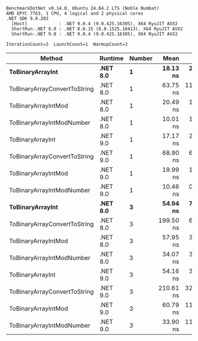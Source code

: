 ```

BenchmarkDotNet v0.14.0, Ubuntu 24.04.2 LTS (Noble Numbat)
AMD EPYC 7763, 1 CPU, 4 logical and 2 physical cores
.NET SDK 9.0.203
  [Host]            : .NET 9.0.4 (9.0.425.16305), X64 RyuJIT AVX2
  ShortRun-.NET 8.0 : .NET 8.0.15 (8.0.1525.16413), X64 RyuJIT AVX2
  ShortRun-.NET 9.0 : .NET 9.0.4 (9.0.425.16305), X64 RyuJIT AVX2

IterationCount=3  LaunchCount=1  WarmupCount=3  

```
| Method                       | Runtime  | Number | Mean      | Error     | StdDev   | Min        | Max       | Gen0   | Allocated |
|----------------------------- |--------- |------- |----------:|----------:|---------:|-----------:|----------:|-------:|----------:|
| **ToBinaryArrayInt**             | **.NET 8.0** | **1**      |  **18.13 ns** |  **2.345 ns** | **0.129 ns** |  **18.011 ns** |  **18.27 ns** | **0.0019** |      **32 B** |
| ToBinaryArrayConvertToString | .NET 8.0 | 1      |  63.75 ns | 11.893 ns | 0.652 ns |  63.002 ns |  64.15 ns | 0.0057 |      96 B |
| ToBinaryArrayIntMod          | .NET 8.0 | 1      |  20.49 ns |  1.615 ns | 0.089 ns |  20.416 ns |  20.59 ns | 0.0019 |      32 B |
| ToBinaryArrayIntModNumber    | .NET 8.0 | 1      |  10.01 ns |  1.571 ns | 0.086 ns |   9.957 ns |  10.11 ns | 0.0019 |      32 B |
| ToBinaryArrayInt             | .NET 9.0 | 1      |  17.17 ns |  2.667 ns | 0.146 ns |  17.005 ns |  17.29 ns | 0.0019 |      32 B |
| ToBinaryArrayConvertToString | .NET 9.0 | 1      |  68.90 ns |  6.924 ns | 0.380 ns |  68.527 ns |  69.29 ns | 0.0057 |      96 B |
| ToBinaryArrayIntMod          | .NET 9.0 | 1      |  19.99 ns |  1.148 ns | 0.063 ns |  19.940 ns |  20.06 ns | 0.0019 |      32 B |
| ToBinaryArrayIntModNumber    | .NET 9.0 | 1      |  10.46 ns |  0.272 ns | 0.015 ns |  10.444 ns |  10.47 ns | 0.0019 |      32 B |
| **ToBinaryArrayInt**             | **.NET 8.0** | **3**      |  **54.94 ns** |  **7.102 ns** | **0.389 ns** |  **54.496 ns** |  **55.23 ns** | **0.0057** |      **96 B** |
| ToBinaryArrayConvertToString | .NET 8.0 | 3      | 199.50 ns |  6.966 ns | 0.382 ns | 199.067 ns | 199.80 ns | 0.0176 |     296 B |
| ToBinaryArrayIntMod          | .NET 8.0 | 3      |  57.95 ns |  3.999 ns | 0.219 ns |  57.699 ns |  58.11 ns | 0.0057 |      96 B |
| ToBinaryArrayIntModNumber    | .NET 8.0 | 3      |  34.07 ns |  3.684 ns | 0.202 ns |  33.837 ns |  34.22 ns | 0.0057 |      96 B |
| ToBinaryArrayInt             | .NET 9.0 | 3      |  54.16 ns |  3.612 ns | 0.198 ns |  53.931 ns |  54.29 ns | 0.0057 |      96 B |
| ToBinaryArrayConvertToString | .NET 9.0 | 3      | 210.61 ns | 32.768 ns | 1.796 ns | 208.692 ns | 212.25 ns | 0.0176 |     296 B |
| ToBinaryArrayIntMod          | .NET 9.0 | 3      |  60.79 ns | 11.113 ns | 0.609 ns |  60.123 ns |  61.32 ns | 0.0057 |      96 B |
| ToBinaryArrayIntModNumber    | .NET 9.0 | 3      |  33.90 ns | 11.030 ns | 0.605 ns |  33.500 ns |  34.59 ns | 0.0057 |      96 B |
